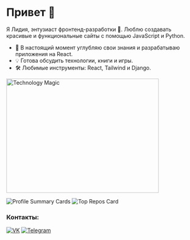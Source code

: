 # Привет 👋

Я Лидия, энтузиаст фронтенд-разработки 🎨. Люблю создавать красивые и функциональные сайты с помощью JavaScript и Python.

- 🌱 В настоящий момент углубляю свои знания и разрабатываю приложения на React.
- 💡 Готова обсудить технологии, книги и игры.
- 🛠 Любимые инструменты: React, Tailwind и Django.
  
<img src="https://www.intertronics.co.uk/wp-content/uploads/2016/03/Technology-magic.jpg" alt="Technology Magic" width="400" height="300">

![Profile Summary Cards](https://github-profile-summary-cards.vercel.app/api/cards/profile-details?username=LydiaEire&theme=default)
![Top Repos Card](https://github-profile-summary-cards.vercel.app/api/cards/repos-per-language?username=LydiaEire&theme=default)


### Контакты:

[![VK](https://img.shields.io/badge/VK-@lydia_eire-blue)](https://vk.com/lydia_eire)
[![Telegram](https://img.shields.io/badge/Telegram-@Lydia__Eire-blue)](https://t.me/Lydia_Eire)
